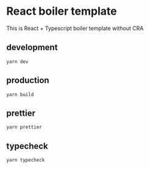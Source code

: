 # React boiler template

This is React + Typescript boiler template without CRA

## development

`yarn dev`

## production

`yarn build`

## prettier

`yarn prettier`

## typecheck

`yarn typecheck`
